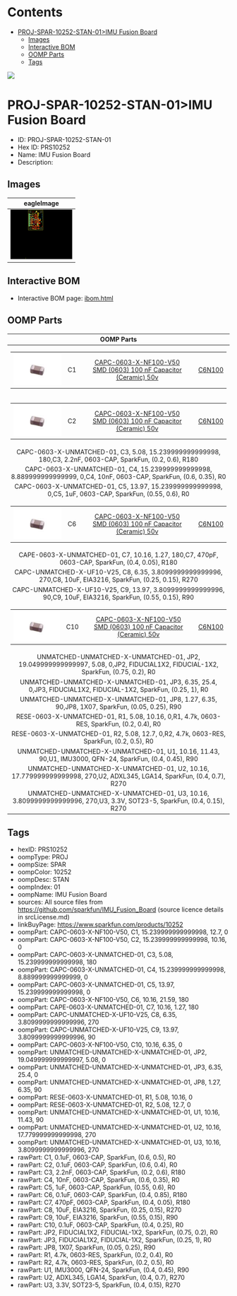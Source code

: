



Contents
========

* [PROJ-SPAR-10252-STAN-01>IMU Fusion Board](#proj-spar-10252-stan-01imu-fusion-board)
	* [Images](#images)
	* [Interactive BOM](#interactive-bom)
	* [OOMP Parts](#oomp-parts)
	* [Tags](#tags)
  
![][im]
# PROJ-SPAR-10252-STAN-01>IMU Fusion Board

- ID: PROJ-SPAR-10252-STAN-01
- Hex ID: PRS10252
- Name: IMU Fusion Board
- Description: 

## Images
  
  

|eagleImage|
| :---: |
|[![eagleImage](eagleImage_140.png)](eagleImage_600.png)|

## Interactive BOM

- Interactive BOM page: [ibom.html](kicad/bom/ibom.html)

## OOMP Parts
  

|OOMP Parts|
| :---: |
|<table><tr><td>![CAPC-0603-X-NF100-V50](https://raw.githubusercontent.com/oomlout/oomlout_OOMP_parts/main/CAPC-0603-X-NF100-V50/image_140.jpg)</td><td> C1</td><td>[CAPC-0603-X-NF100-V50<br>SMD (0603) 100 nF Capacitor (Ceramic) 50v](https://github.com/oomlout/oomlout_OOMP_parts/tree/main/CAPC-0603-X-NF100-V50/)</td><td>[C6N100](https://github.com/oomlout/oomlout_OOMP_parts/tree/main/CAPC-0603-X-NF100-V50/)</td></tr></table>|
|<table><tr><td>![CAPC-0603-X-NF100-V50](https://raw.githubusercontent.com/oomlout/oomlout_OOMP_parts/main/CAPC-0603-X-NF100-V50/image_140.jpg)</td><td> C2</td><td>[CAPC-0603-X-NF100-V50<br>SMD (0603) 100 nF Capacitor (Ceramic) 50v](https://github.com/oomlout/oomlout_OOMP_parts/tree/main/CAPC-0603-X-NF100-V50/)</td><td>[C6N100](https://github.com/oomlout/oomlout_OOMP_parts/tree/main/CAPC-0603-X-NF100-V50/)</td></tr></table>|
|CAPC-0603-X-UNMATCHED-01, C3, 5.08, 15.239999999999998, 180,C3, 2.2nF, 0603-CAP, SparkFun, (0.2, 0.6), R180|
|CAPC-0603-X-UNMATCHED-01, C4, 15.239999999999998, 8.889999999999999, 0,C4, 10nF, 0603-CAP, SparkFun, (0.6, 0.35), R0|
|CAPC-0603-X-UNMATCHED-01, C5, 13.97, 15.239999999999998, 0,C5, 1uF, 0603-CAP, SparkFun, (0.55, 0.6), R0|
|<table><tr><td>![CAPC-0603-X-NF100-V50](https://raw.githubusercontent.com/oomlout/oomlout_OOMP_parts/main/CAPC-0603-X-NF100-V50/image_140.jpg)</td><td> C6</td><td>[CAPC-0603-X-NF100-V50<br>SMD (0603) 100 nF Capacitor (Ceramic) 50v](https://github.com/oomlout/oomlout_OOMP_parts/tree/main/CAPC-0603-X-NF100-V50/)</td><td>[C6N100](https://github.com/oomlout/oomlout_OOMP_parts/tree/main/CAPC-0603-X-NF100-V50/)</td></tr></table>|
|CAPE-0603-X-UNMATCHED-01, C7, 10.16, 1.27, 180,C7, 470pF, 0603-CAP, SparkFun, (0.4, 0.05), R180|
|CAPC-UNMATCHED-X-UF10-V25, C8, 6.35, 3.8099999999999996, 270,C8, 10uF, EIA3216, SparkFun, (0.25, 0.15), R270|
|CAPC-UNMATCHED-X-UF10-V25, C9, 13.97, 3.8099999999999996, 90,C9, 10uF, EIA3216, SparkFun, (0.55, 0.15), R90|
|<table><tr><td>![CAPC-0603-X-NF100-V50](https://raw.githubusercontent.com/oomlout/oomlout_OOMP_parts/main/CAPC-0603-X-NF100-V50/image_140.jpg)</td><td> C10</td><td>[CAPC-0603-X-NF100-V50<br>SMD (0603) 100 nF Capacitor (Ceramic) 50v](https://github.com/oomlout/oomlout_OOMP_parts/tree/main/CAPC-0603-X-NF100-V50/)</td><td>[C6N100](https://github.com/oomlout/oomlout_OOMP_parts/tree/main/CAPC-0603-X-NF100-V50/)</td></tr></table>|
|UNMATCHED-UNMATCHED-X-UNMATCHED-01, JP2, 19.049999999999997, 5.08, 0,JP2, FIDUCIAL1X2, FIDUCIAL-1X2, SparkFun, (0.75, 0.2), R0|
|UNMATCHED-UNMATCHED-X-UNMATCHED-01, JP3, 6.35, 25.4, 0,JP3, FIDUCIAL1X2, FIDUCIAL-1X2, SparkFun, (0.25, 1), R0|
|UNMATCHED-UNMATCHED-X-UNMATCHED-01, JP8, 1.27, 6.35, 90,JP8, 1X07, SparkFun, (0.05, 0.25), R90|
|RESE-0603-X-UNMATCHED-01, R1, 5.08, 10.16, 0,R1, 4.7k, 0603-RES, SparkFun, (0.2, 0.4), R0|
|RESE-0603-X-UNMATCHED-01, R2, 5.08, 12.7, 0,R2, 4.7k, 0603-RES, SparkFun, (0.2, 0.5), R0|
|UNMATCHED-UNMATCHED-X-UNMATCHED-01, U1, 10.16, 11.43, 90,U1, IMU3000, QFN-24, SparkFun, (0.4, 0.45), R90|
|UNMATCHED-UNMATCHED-X-UNMATCHED-01, U2, 10.16, 17.779999999999998, 270,U2, ADXL345, LGA14, SparkFun, (0.4, 0.7), R270|
|UNMATCHED-UNMATCHED-X-UNMATCHED-01, U3, 10.16, 3.8099999999999996, 270,U3, 3.3V, SOT23-5, SparkFun, (0.4, 0.15), R270|

## Tags

- hexID: PRS10252
- oompType: PROJ
- oompSize: SPAR
- oompColor: 10252
- oompDesc: STAN
- oompIndex: 01
- oompName: IMU Fusion Board
- sources: All source files from https://github.com/sparkfun/IMU_Fusion_Board (source licence details in srcLicense.md)
- linkBuyPage: https://www.sparkfun.com/products/10252
- oompPart: CAPC-0603-X-NF100-V50, C1, 15.239999999999998, 12.7, 0
- oompPart: CAPC-0603-X-NF100-V50, C2, 15.239999999999998, 10.16, 0
- oompPart: CAPC-0603-X-UNMATCHED-01, C3, 5.08, 15.239999999999998, 180
- oompPart: CAPC-0603-X-UNMATCHED-01, C4, 15.239999999999998, 8.889999999999999, 0
- oompPart: CAPC-0603-X-UNMATCHED-01, C5, 13.97, 15.239999999999998, 0
- oompPart: CAPC-0603-X-NF100-V50, C6, 10.16, 21.59, 180
- oompPart: CAPE-0603-X-UNMATCHED-01, C7, 10.16, 1.27, 180
- oompPart: CAPC-UNMATCHED-X-UF10-V25, C8, 6.35, 3.8099999999999996, 270
- oompPart: CAPC-UNMATCHED-X-UF10-V25, C9, 13.97, 3.8099999999999996, 90
- oompPart: CAPC-0603-X-NF100-V50, C10, 10.16, 6.35, 0
- oompPart: UNMATCHED-UNMATCHED-X-UNMATCHED-01, JP2, 19.049999999999997, 5.08, 0
- oompPart: UNMATCHED-UNMATCHED-X-UNMATCHED-01, JP3, 6.35, 25.4, 0
- oompPart: UNMATCHED-UNMATCHED-X-UNMATCHED-01, JP8, 1.27, 6.35, 90
- oompPart: RESE-0603-X-UNMATCHED-01, R1, 5.08, 10.16, 0
- oompPart: RESE-0603-X-UNMATCHED-01, R2, 5.08, 12.7, 0
- oompPart: UNMATCHED-UNMATCHED-X-UNMATCHED-01, U1, 10.16, 11.43, 90
- oompPart: UNMATCHED-UNMATCHED-X-UNMATCHED-01, U2, 10.16, 17.779999999999998, 270
- oompPart: UNMATCHED-UNMATCHED-X-UNMATCHED-01, U3, 10.16, 3.8099999999999996, 270
- rawPart: C1, 0.1uF, 0603-CAP, SparkFun, (0.6, 0.5), R0
- rawPart: C2, 0.1uF, 0603-CAP, SparkFun, (0.6, 0.4), R0
- rawPart: C3, 2.2nF, 0603-CAP, SparkFun, (0.2, 0.6), R180
- rawPart: C4, 10nF, 0603-CAP, SparkFun, (0.6, 0.35), R0
- rawPart: C5, 1uF, 0603-CAP, SparkFun, (0.55, 0.6), R0
- rawPart: C6, 0.1uF, 0603-CAP, SparkFun, (0.4, 0.85), R180
- rawPart: C7, 470pF, 0603-CAP, SparkFun, (0.4, 0.05), R180
- rawPart: C8, 10uF, EIA3216, SparkFun, (0.25, 0.15), R270
- rawPart: C9, 10uF, EIA3216, SparkFun, (0.55, 0.15), R90
- rawPart: C10, 0.1uF, 0603-CAP, SparkFun, (0.4, 0.25), R0
- rawPart: JP2, FIDUCIAL1X2, FIDUCIAL-1X2, SparkFun, (0.75, 0.2), R0
- rawPart: JP3, FIDUCIAL1X2, FIDUCIAL-1X2, SparkFun, (0.25, 1), R0
- rawPart: JP8, 1X07, SparkFun, (0.05, 0.25), R90
- rawPart: R1, 4.7k, 0603-RES, SparkFun, (0.2, 0.4), R0
- rawPart: R2, 4.7k, 0603-RES, SparkFun, (0.2, 0.5), R0
- rawPart: U1, IMU3000, QFN-24, SparkFun, (0.4, 0.45), R90
- rawPart: U2, ADXL345, LGA14, SparkFun, (0.4, 0.7), R270
- rawPart: U3, 3.3V, SOT23-5, SparkFun, (0.4, 0.15), R270



[im]: eagleImage_450.png
